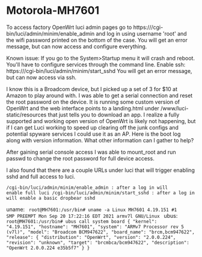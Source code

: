 # Motorola-MH7601
To access factory OpenWrt luci admin pages go to https://<device-ip>/cgi-bin/luci/admin/minim/enable_admin and log in using username 'root' and the wifi password printed on the bottom of the case.
You will get an error message, but can now access and configure everything.

Known issue: If you go to the System>Startup menu it will crash and reboot. You'll have to configure services through the command line.
Enable ssh: https://<device-ip>/cgi-bin/luci/admin/minim/start_sshd
You will get an error message, but can now access via ssh.

I know this is a Broadcom device, but I picked up a set of 3 for $10 at Amazon to play around with. I was able to get a serial connection and reset the root password on the device. It is running some custom version of OpenWrt and the web interface points to a landing.html under /www/luci-static/resources that just tells you to download an app. I realize a fully supported and working open version of OpenWrt is likely not happening, but if I can get Luci working to speed up clearing off the junk configs and potential spyware services I could use it as an AP. Here is the boot log along with version information. What other information can I gather to help?

After gaining serial console access I was able to mount_root and run passwd to change the root password for full device access.

I also found that there are a couple URLs under luci that will trigger enabling sshd and full access to luci.

<code>/cgi-bin/luci/admin/minim/enable_admin : after a log in will enable full luci
/cgi-bin/luci/admin/minim/start_sshd : after a log in will enable a basic dropbear sshd</code>

uname:
<code>
root@MH7601:/usr/bin# uname -a
Linux MH7601 4.19.151 #1 SMP PREEMPT Mon Sep 20 17:22:16 EDT 2021 armv7l GNU/Linux
</code>
ubus:
<code>
root@MH7601:/usr/bin# ubus call system board
{
        "kernel": "4.19.151",
        "hostname": "MH7601",
        "system": "ARMv7 Processor rev 5 (v7l)",
        "model": "Broadcom BCM947622",
        "board_name": "brcm,bcm947622",
        "release": {
                "distribution": "OpenWrt",
                "version": "2.0.0.224",
                "revision": "unknown",
                "target": "brcmbca/bcm947622",
                "description": "OpenWrt 2.0.0.224 e35b5f7"
        }
}
</code>

